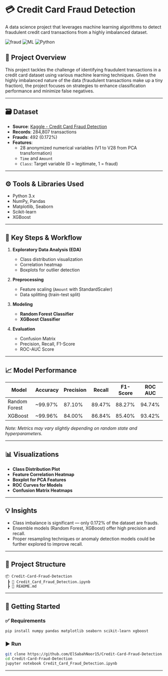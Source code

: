 
# 💳 Credit Card Fraud Detection

A data science project that leverages machine learning algorithms to detect fraudulent credit card transactions from a highly imbalanced dataset.

![fraud](https://img.shields.io/badge/Fraud-Detection-red) ![ML](https://img.shields.io/badge/Machine-Learning-blue) ![Python](https://img.shields.io/badge/Python-3.9%2B-yellow)

## 📌 Project Overview

This project tackles the challenge of identifying fraudulent transactions in a credit card dataset using various machine learning techniques. Given the highly imbalanced nature of the data (fraudulent transactions make up a tiny fraction), the project focuses on strategies to enhance classification performance and minimize false negatives.

---

## 🗃️ Dataset

- **Source**: [Kaggle - Credit Card Fraud Detection](https://www.kaggle.com/datasets/mlg-ulb/creditcardfraud)
- **Records**: 284,807 transactions
- **Frauds**: 492 (0.172%)
- **Features**: 
  - 28 anonymized numerical variables (V1 to V28 from PCA transformation)
  - `Time` and `Amount`
  - `Class`: Target variable (0 = legitimate, 1 = fraud)

---

## ⚙️ Tools & Libraries Used

- Python 3.x
- NumPy, Pandas
- Matplotlib, Seaborn
- Scikit-learn
- XGBoost

---

## 🧪 Key Steps & Workflow

1. **Exploratory Data Analysis (EDA)**
   - Class distribution visualization
   - Correlation heatmap
   - Boxplots for outlier detection

2. **Preprocessing**
   - Feature scaling (`Amount` with StandardScaler)
   - Data splitting (train-test split)

3. **Modeling**
   - **Random Forest Classifier**
   - **XGBoost Classifier**

4. **Evaluation**
   - Confusion Matrix
   - Precision, Recall, F1-Score
   - ROC-AUC Score

---

## 📈 Model Performance

| Model             | Accuracy | Precision | Recall | F1-Score | ROC AUC |
|------------------|----------|-----------|--------|----------|---------|
| Random Forest     | ~99.97%  | 87.10%    | 89.47% | 88.27%   | 94.74%  |
| XGBoost           | ~99.96%  | 84.00%    | 86.84% | 85.40%   | 93.42%  |

*Note: Metrics may vary slightly depending on random state and hyperparameters.*

---

## 📊 Visualizations

- **Class Distribution Plot**
- **Feature Correlation Heatmap**
- **Boxplot for PCA Features**
- **ROC Curves for Models**
- **Confusion Matrix Heatmaps**

---

## 💡 Insights

- Class imbalance is significant — only 0.172% of the dataset are frauds.
- Ensemble models (Random Forest, XGBoost) offer high precision and recall.
- Proper resampling techniques or anomaly detection models could be further explored to improve recall.

---

## 📁 Project Structure

```
📦 Credit-Card-Fraud-Detection
 ┣ 📜 Credit_Card_Fraud_Detection.ipynb
 ┣ 📜 README.md
```

---

## 🚀 Getting Started

### ✅ Requirements

```bash
pip install numpy pandas matplotlib seaborn scikit-learn xgboost
```

### ▶️ Run

```bash
git clone https://github.com/ElSabahNoor15/Credit-Card-Fraud-Detection.git
cd Credit-Card-Fraud-Detection
jupyter notebook Credit_Card_Fraud_Detection.ipynb
```

---
